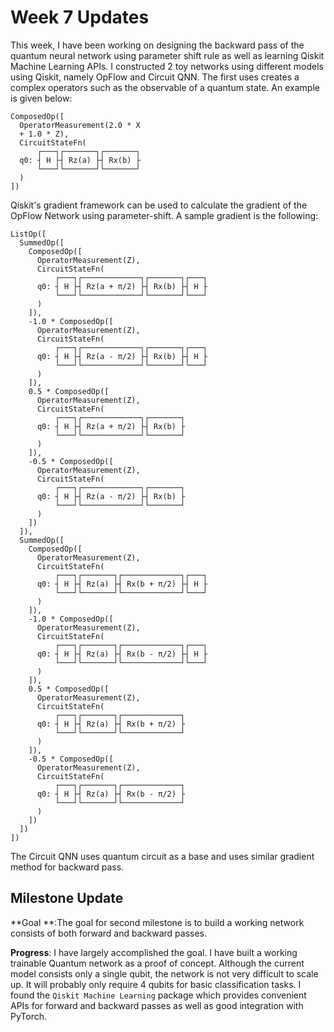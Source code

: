 # Week 7 Updates

This week, I have been working on designing the backward pass of the quantum neural network using parameter shift rule as well as learning Qiskit Machine Learning APIs. I constructed 2 toy networks using different models using Qiskit, namely OpFlow and Circuit QNN. The first uses creates a complex operators such as the observable of a quantum state. An example is given below:

```
ComposedOp([
  OperatorMeasurement(2.0 * X
  + 1.0 * Z),
  CircuitStateFn(
      ┌───┐┌───────┐┌───────┐
  q0: ┤ H ├┤ Rz(a) ├┤ Rx(b) ├
      └───┘└───────┘└───────┘
  )
])
```

Qiskit's gradient framework can be used to calculate the gradient of the OpFlow Network using parameter-shift. A sample gradient is the following:

```
ListOp([
  SummedOp([
    ComposedOp([
      OperatorMeasurement(Z),
      CircuitStateFn(
          ┌───┐┌─────────────┐┌───────┐┌───┐
      q0: ┤ H ├┤ Rz(a + π/2) ├┤ Rx(b) ├┤ H ├
          └───┘└─────────────┘└───────┘└───┘
      )
    ]),
    -1.0 * ComposedOp([
      OperatorMeasurement(Z),
      CircuitStateFn(
          ┌───┐┌─────────────┐┌───────┐┌───┐
      q0: ┤ H ├┤ Rz(a - π/2) ├┤ Rx(b) ├┤ H ├
          └───┘└─────────────┘└───────┘└───┘
      )
    ]),
    0.5 * ComposedOp([
      OperatorMeasurement(Z),
      CircuitStateFn(
          ┌───┐┌─────────────┐┌───────┐
      q0: ┤ H ├┤ Rz(a + π/2) ├┤ Rx(b) ├
          └───┘└─────────────┘└───────┘
      )
    ]),
    -0.5 * ComposedOp([
      OperatorMeasurement(Z),
      CircuitStateFn(
          ┌───┐┌─────────────┐┌───────┐
      q0: ┤ H ├┤ Rz(a - π/2) ├┤ Rx(b) ├
          └───┘└─────────────┘└───────┘
      )
    ])
  ]),
  SummedOp([
    ComposedOp([
      OperatorMeasurement(Z),
      CircuitStateFn(
          ┌───┐┌───────┐┌─────────────┐┌───┐
      q0: ┤ H ├┤ Rz(a) ├┤ Rx(b + π/2) ├┤ H ├
          └───┘└───────┘└─────────────┘└───┘
      )
    ]),
    -1.0 * ComposedOp([
      OperatorMeasurement(Z),
      CircuitStateFn(
          ┌───┐┌───────┐┌─────────────┐┌───┐
      q0: ┤ H ├┤ Rz(a) ├┤ Rx(b - π/2) ├┤ H ├
          └───┘└───────┘└─────────────┘└───┘
      )
    ]),
    0.5 * ComposedOp([
      OperatorMeasurement(Z),
      CircuitStateFn(
          ┌───┐┌───────┐┌─────────────┐
      q0: ┤ H ├┤ Rz(a) ├┤ Rx(b + π/2) ├
          └───┘└───────┘└─────────────┘
      )
    ]),
    -0.5 * ComposedOp([
      OperatorMeasurement(Z),
      CircuitStateFn(
          ┌───┐┌───────┐┌─────────────┐
      q0: ┤ H ├┤ Rz(a) ├┤ Rx(b - π/2) ├
          └───┘└───────┘└─────────────┘
      )
    ])
  ])
])
```

The Circuit QNN uses quantum circuit as a base and uses similar gradient method for backward pass.

## Milestone Update

**Goal **:The goal for second milestone is to build a working network consists of both forward and backward passes. 

**Progress**: I have largely accomplished the goal. I have built a working trainable Quantum network as a proof of concept. Although the current model consists only a single qubit, the network is not very difficult to scale up. It will probably only require 4 qubits for basic classification tasks. I found the `Qiskit Machine Learning` package which provides convenient APIs for forward and backward passes as well as good integration with PyTorch. 